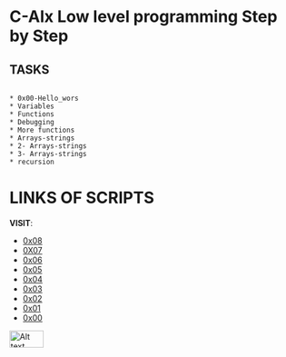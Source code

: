# C-Alx Low level programming Step by Step 
## TASKS
~~~~

* 0x00-Hello_wors
* Variables
* Functions 
* Debugging
* More functions 
* Arrays-strings
* 2- Arrays-strings
* 3- Arrays-strings
* recursion
~~~~
# LINKS OF SCRIPTS 

**VISIT**: 

* [0x08](https://docs.google.com/document/d/1ajmfOT-0mKA3gEJ7DVP6lLA1cmDTc2SE0fZUzsFdHC0/edit)
* [0X07](https://docs.google.com/document/d/1ySWG3i7271JBSQ15mW1OKdyUtpduH1dnQ046KVh0Kms/edit)
* [0x06](https://docs.google.com/document/d/1q_RncpYwnQ_BaAofEeZlMDe3KIXEx-_Sk6IV45xIP7o/edit)
* [0x05](https://docs.google.com/document/d/1xDuKCHrMAqos3HaFEnGNyvsR7tnp4XRJV9jUN39Kf3o/edit?pli=1)
* [0x04](https://docs.google.com/document/d/1imzQClExSRyc2WoIf2aH9bRZv6X_TSehpZAHZdtdTF8/edit0)
* [0x03](https://docs.google.com/document/d/1lbappd1BBE-Br4UWB0-TupuPM8SR8f1bsFMXe1BpxdY/edit)
* [0x02](https://docs.google.com/document/d/1puwxOfTE395rttYFrZ3bETS2gu1WPlWrfnmMGIkeZHw/edit)
* [0x01](https://docs.google.com/document/d/1APA-4CStOhrDYvsb9cAtTP66o_Ny3icpuF5UMPjAaL4/edit)
* [0x00](https://docs.google.com/document/d/1G6DezVAm_3ZVtF-mQsdYsJVCLPqxfqt6SQI5V31TI1w/edit)

<img src="https://assets.skyfilabs.com/images/blog/20-best-c-programming-projects-for-beginners.webp" alt="Alt text" width="60" height="30">

